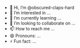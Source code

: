- 👋 Hi, I’m @obscured-claps-hard
- 👀 I’m interested in ...
- 🌱 I’m currently learning ...
- 💞️ I’m looking to collaborate on ...
- 📫 How to reach me ...
- 😄 Pronouns: ...
- ⚡ Fun fact: ...

<!---
obscured-claps-hard/obscured-claps-hard is a ✨ special ✨ repository because its `README.md` (this file) appears on your GitHub profile.
You can click the Preview link to take a look at your changes.
--->

